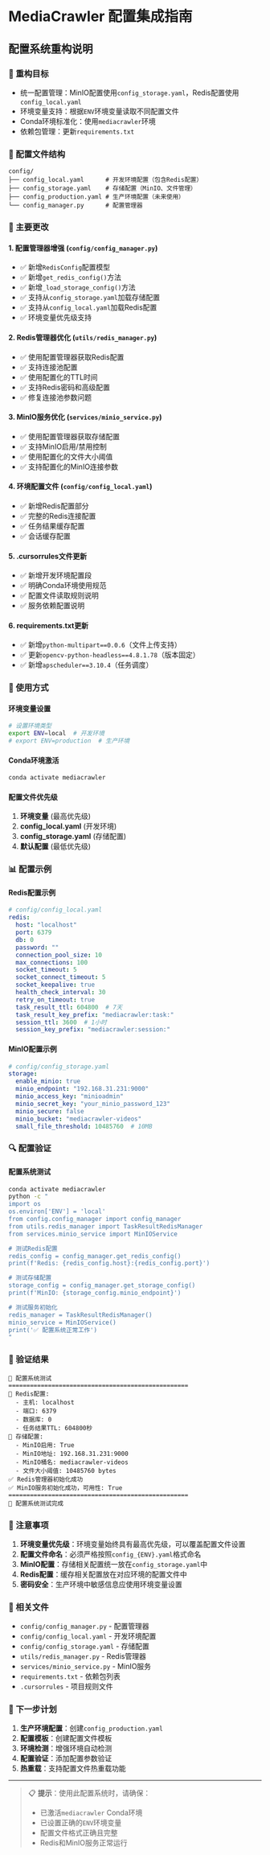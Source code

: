 # MediaCrawler 配置集成指南

## 配置系统重构说明

### 🔧 重构目标
- 统一配置管理：MinIO配置使用`config_storage.yaml`，Redis配置使用`config_local.yaml`
- 环境变量支持：根据`ENV`环境变量读取不同配置文件
- Conda环境标准化：使用`mediacrawler`环境
- 依赖包管理：更新`requirements.txt`

### 📁 配置文件结构
```
config/
├── config_local.yaml      # 开发环境配置（包含Redis配置）
├── config_storage.yaml    # 存储配置（MinIO、文件管理）
├── config_production.yaml # 生产环境配置（未来使用）
└── config_manager.py      # 配置管理器
```

### 🎯 主要更改

#### 1. 配置管理器增强 (`config/config_manager.py`)
- ✅ 新增`RedisConfig`配置模型
- ✅ 新增`get_redis_config()`方法
- ✅ 新增`_load_storage_config()`方法
- ✅ 支持从`config_storage.yaml`加载存储配置
- ✅ 支持从`config_local.yaml`加载Redis配置
- ✅ 环境变量优先级支持

#### 2. Redis管理器优化 (`utils/redis_manager.py`)
- ✅ 使用配置管理器获取Redis配置
- ✅ 支持连接池配置
- ✅ 使用配置化的TTL时间
- ✅ 支持Redis密码和高级配置
- ✅ 修复连接池参数问题

#### 3. MinIO服务优化 (`services/minio_service.py`)
- ✅ 使用配置管理器获取存储配置
- ✅ 支持MinIO启用/禁用控制
- ✅ 使用配置化的文件大小阈值
- ✅ 支持配置化的MinIO连接参数

#### 4. 环境配置文件 (`config/config_local.yaml`)
- ✅ 新增Redis配置部分
- ✅ 完整的Redis连接配置
- ✅ 任务结果缓存配置
- ✅ 会话缓存配置

#### 5. .cursorrules文件更新
- ✅ 新增开发环境配置段
- ✅ 明确Conda环境使用规范
- ✅ 配置文件读取规则说明
- ✅ 服务依赖配置说明

#### 6. requirements.txt更新
- ✅ 新增`python-multipart==0.0.6`（文件上传支持）
- ✅ 更新`opencv-python-headless==4.8.1.78`（版本固定）
- ✅ 新增`apscheduler==3.10.4`（任务调度）

### 🚀 使用方式

#### 环境变量设置
```bash
# 设置环境类型
export ENV=local  # 开发环境
# export ENV=production  # 生产环境
```

#### Conda环境激活
```bash
conda activate mediacrawler
```

#### 配置文件优先级
1. **环境变量** (最高优先级)
2. **config_local.yaml** (开发环境)
3. **config_storage.yaml** (存储配置)
4. **默认配置** (最低优先级)

### 📊 配置示例

#### Redis配置示例
```yaml
# config/config_local.yaml
redis:
  host: "localhost"
  port: 6379
  db: 0
  password: ""
  connection_pool_size: 10
  max_connections: 100
  socket_timeout: 5
  socket_connect_timeout: 5
  socket_keepalive: true
  health_check_interval: 30
  retry_on_timeout: true
  task_result_ttl: 604800  # 7天
  task_result_key_prefix: "mediacrawler:task:"
  session_ttl: 3600  # 1小时
  session_key_prefix: "mediacrawler:session:"
```

#### MinIO配置示例
```yaml
# config/config_storage.yaml
storage:
  enable_minio: true
  minio_endpoint: "192.168.31.231:9000"
  minio_access_key: "minioadmin"
  minio_secret_key: "your_minio_password_123"
  minio_secure: false
  minio_bucket: "mediacrawler-videos"
  small_file_threshold: 10485760  # 10MB
```

### 🔍 配置验证

#### 配置系统测试
```bash
conda activate mediacrawler
python -c "
import os
os.environ['ENV'] = 'local'
from config.config_manager import config_manager
from utils.redis_manager import TaskResultRedisManager
from services.minio_service import MinIOService

# 测试Redis配置
redis_config = config_manager.get_redis_config()
print(f'Redis: {redis_config.host}:{redis_config.port}')

# 测试存储配置
storage_config = config_manager.get_storage_config()
print(f'MinIO: {storage_config.minio_endpoint}')

# 测试服务初始化
redis_manager = TaskResultRedisManager()
minio_service = MinIOService()
print('✅ 配置系统正常工作')
"
```

### 🎉 验证结果

```
🔧 配置系统测试
==================================================
📡 Redis配置:
  - 主机: localhost
  - 端口: 6379
  - 数据库: 0
  - 任务结果TTL: 604800秒
💾 存储配置:
  - MinIO启用: True
  - MinIO地址: 192.168.31.231:9000
  - MinIO桶名: mediacrawler-videos
  - 文件大小阈值: 10485760 bytes
✅ Redis管理器初始化成功
✅ MinIO服务初始化成功，可用性: True
==================================================
🎉 配置系统测试完成
```

### 📝 注意事项

1. **环境变量优先级**：环境变量始终具有最高优先级，可以覆盖配置文件设置
2. **配置文件命名**：必须严格按照`config_{ENV}.yaml`格式命名
3. **MinIO配置**：存储相关配置统一放在`config_storage.yaml`中
4. **Redis配置**：缓存相关配置放在对应环境的配置文件中
5. **密码安全**：生产环境中敏感信息应使用环境变量设置

### 🔗 相关文件

- `config/config_manager.py` - 配置管理器
- `config/config_local.yaml` - 开发环境配置
- `config/config_storage.yaml` - 存储配置
- `utils/redis_manager.py` - Redis管理器
- `services/minio_service.py` - MinIO服务
- `requirements.txt` - 依赖包列表
- `.cursorrules` - 项目规则文件

### 🎯 下一步计划

1. **生产环境配置**：创建`config_production.yaml`
2. **配置模板**：创建配置文件模板
3. **环境检测**：增强环境自动检测
4. **配置验证**：添加配置参数验证
5. **热重载**：支持配置文件热重载功能

---

> 📋 **提示**：使用此配置系统时，请确保：
> - 已激活`mediacrawler` Conda环境
> - 已设置正确的`ENV`环境变量
> - 配置文件格式正确且完整
> - Redis和MinIO服务正常运行 
